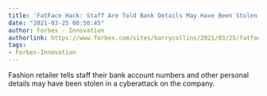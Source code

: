 ```yaml
---
title: 'FatFace Hack: Staff Are Told Bank Details May Have Been Stolen'
date: "2021-03-25 08:50:45"
author: Forbes - Innovation
authorlink: https://www.forbes.com/sites/barrycollins/2021/03/25/fatface-hack-staff-are-told-bank-details-may-have-been-stolen/
tags:
- Forbes-Innovation
---
```

Fashion retailer tells staff their bank account numbers and other personal details may have been stolen in a cyberattack on the company.